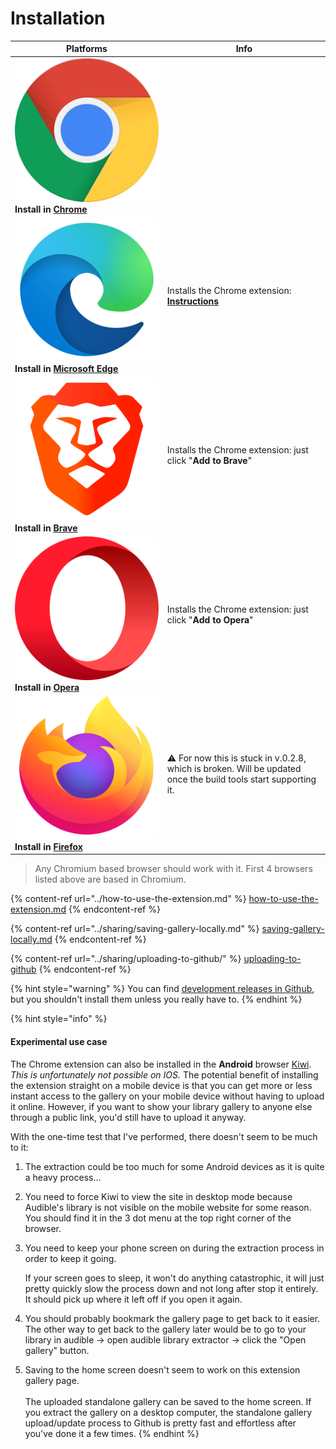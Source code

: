 # Installation

| Platforms                                                                                                                                                                                                  | Info                                                                                                            |
| ---------------------------------------------------------------------------------------------------------------------------------------------------------------------------------------------------------- | --------------------------------------------------------------------------------------------------------------- |
| <img src="../.gitbook/assets/chrome.png" alt="" data-size="line">  **Install in** [**Chrome**](https://chrome.google.com/webstore/detail/audible-library-extractor/deifcolkciolkllaikijldnjeloeaall)       |                                                                                                                 |
| <img src="../.gitbook/assets/edge.png" alt="" data-size="line">  **Install in** [**Microsoft Edge**](https://chrome.google.com/webstore/detail/audible-library-extractor/deifcolkciolkllaikijldnjeloeaall) | Installs the Chrome extension: [**Instructions**](edge-installation-instructions.md)                            |
| <img src="../.gitbook/assets/brave.png" alt="" data-size="line"> **Install in** [**Brave**](https://chrome.google.com/webstore/detail/audible-library-extractor/deifcolkciolkllaikijldnjeloeaall)          | Installs the Chrome extension: just click "**Add to Brave**"                                                    |
| <img src="../.gitbook/assets/opera.png" alt="" data-size="line">  **Install in** [**Opera**](https://chrome.google.com/webstore/detail/audible-library-extractor/deifcolkciolkllaikijldnjeloeaall)         | Installs the Chrome extension: just click "**Add to Opera**"                                                    |
| <img src="../.gitbook/assets/firefox.png" alt="" data-size="line">  **Install in** [**Firefox**](https://addons.mozilla.org/en-US/firefox/addon/audible-library-extractor/)                                | ⚠️ For now this is stuck in v.0.2.8, which is broken. Will be updated once the build tools start supporting it. |

> Any Chromium based browser should work with it. First 4 browsers listed above are based in Chromium.

{% content-ref url="../how-to-use-the-extension.md" %}
[how-to-use-the-extension.md](../how-to-use-the-extension.md)
{% endcontent-ref %}

{% content-ref url="../sharing/saving-gallery-locally.md" %}
[saving-gallery-locally.md](../sharing/saving-gallery-locally.md)
{% endcontent-ref %}

{% content-ref url="../sharing/uploading-to-github/" %}
[uploading-to-github](../sharing/uploading-to-github/)
{% endcontent-ref %}

{% hint style="warning" %}
You can find [development releases in Github](https://github.com/joonaspaakko/audible-library-extractor#how-to-install-developement-releases), but you shouldn't install them unless you really have to.
{% endhint %}

{% hint style="info" %}
#### Experimental use case

The Chrome extension can also be installed in the **Android** browser [Kiwi](https://kiwibrowser.com/). _This is unfortunately not possible on IOS._ The potential benefit of installing the extension straight on a mobile device is that you can get more or less instant access to the gallery on your mobile device without having to upload it online. However, if you want to show your library gallery to anyone else through a public link, you'd still have to upload it anyway.

With the one-time test that I've performed, there doesn't seem to be much to it:

1. The extraction could be too much for some Android devices as it is quite a heavy process...
2. You need to force Kiwi to view the site in desktop mode because Audible's library is not visible on the mobile website for some reason. You should find it in the 3 dot menu at the top right corner of the browser.
3.  You need to keep your phone screen on during the extraction process in order to keep it going.&#x20;

    If your screen goes to sleep, it won't do anything catastrophic, it will just pretty quickly slow the process down and not long after stop it entirely. It should pick up where it left off if you open it again.
4. You should probably bookmark the gallery page to get back to it easier. The other way to get back to the gallery later would be to go to your library in audible → open audible library extractor → click the "Open gallery" button.
5. Saving to the home screen doesn't seem to work on this extension gallery page. \
   \
   The uploaded standalone gallery can be saved to the home screen. If you extract the gallery on a desktop computer, the standalone gallery upload/update process to Github is pretty fast and effortless after you've done it a few times.
{% endhint %}

